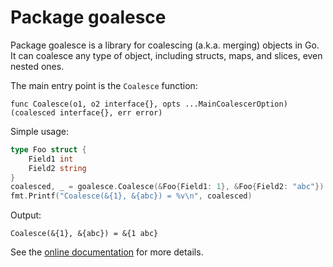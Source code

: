 # Package goalesce

Package goalesce is a library for coalescing (a.k.a. merging) objects in Go. It can coalesce any type of object,
including structs, maps, and slices, even nested ones.

The main entry point is the `Coalesce` function:

    func Coalesce(o1, o2 interface{}, opts ...MainCoalescerOption) (coalesced interface{}, err error)

Simple usage:

```go
type Foo struct {
    Field1 int
    Field2 string
}
coalesced, _ = goalesce.Coalesce(&Foo{Field1: 1}, &Foo{Field2: "abc"})
fmt.Printf("Coalesce(&{1}, &{abc}) = %v\n", coalesced)
```

Output:

	Coalesce(&{1}, &{abc}) = &{1 abc}

See the [online documentation](https://pkg.go.dev/github.com/adutra/goalesce?tab=doc) for more details.
